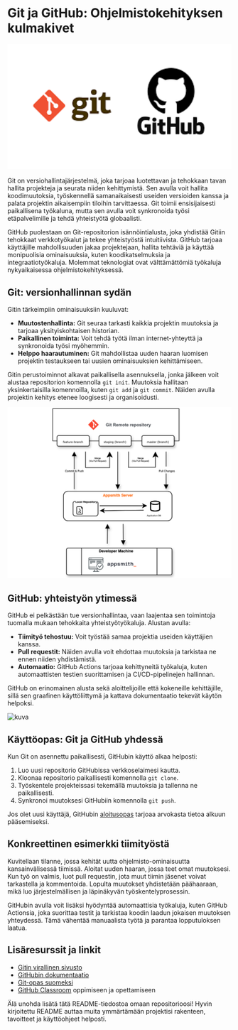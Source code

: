 # Git ja GitHub: Ohjelmistokehityksen kulmakivet

<img src="./img1.png" width="1000">

Git on versiohallintajärjestelmä, joka tarjoaa luotettavan ja tehokkaan tavan hallita projekteja ja seurata niiden kehittymistä. Sen avulla voit hallita koodimuutoksia, työskennellä samanaikaisesti useiden versioiden kanssa ja palata projektin aikaisempiin tiloihin tarvittaessa. Git toimii ensisijaisesti paikallisena työkaluna, mutta sen avulla voit synkronoida työsi etäpalvelimille ja tehdä yhteistyötä globaalisti.

GitHub puolestaan on Git-repositorion isännöintialusta, joka yhdistää Gitiin tehokkaat verkkotyökalut ja tekee yhteistyöstä intuitiivista. GitHub tarjoaa käyttäjille mahdollisuuden jakaa projektejaan, hallita tehtäviä ja käyttää monipuolisia ominaisuuksia, kuten koodikatselmuksia ja integraatiotyökaluja. Molemmat teknologiat ovat välttämättömiä työkaluja nykyaikaisessa ohjelmistokehityksessä.

## Git: versionhallinnan sydän

Gitin tärkeimpiin ominaisuuksiin kuuluvat:

- **Muutostenhallinta:** Git seuraa tarkasti kaikkia projektin muutoksia ja tarjoaa yksityiskohtaisen historian.
- **Paikallinen toiminta:** Voit tehdä työtä ilman internet-yhteyttä ja synkronoida työsi myöhemmin.
- **Helppo haarautuminen:** Git mahdollistaa uuden haaran luomisen projektin testaukseen tai uusien ominaisuuksien kehittämiseen.

Gitin perustoiminnot alkavat paikallisella asennuksella, jonka jälkeen voit alustaa repositorion komennolla `git init`. Muutoksia hallitaan yksinkertaisilla komennoilla, kuten `git add` ja `git commit`. Näiden avulla projektin kehitys etenee loogisesti ja organisoidusti.

![kuva2](./img2.png)

## GitHub: yhteistyön ytimessä

GitHub ei pelkästään tue versionhallintaa, vaan laajentaa sen toimintoja tuomalla mukaan tehokkaita yhteistyötyökaluja. Alustan avulla:

- **Tiimityö tehostuu:** Voit työstää samaa projektia useiden käyttäjien kanssa.
- **Pull requestit:** Näiden avulla voit ehdottaa muutoksia ja tarkistaa ne ennen niiden yhdistämistä.
- **Automaatio:** GitHub Actions tarjoaa kehittyneitä työkaluja, kuten automaattisten testien suorittamisen ja CI/CD-pipelinejen hallinnan.

GitHub on erinomainen alusta sekä aloittelijoille että kokeneille kehittäjille, sillä sen graafinen käyttöliittymä ja kattava dokumentaatio tekevät käytön helpoksi.

![kuva](https://docs.getdbt.com/img/docs/dbt-cloud/cloud-ide/git-overview.png)

## Käyttöopas: Git ja GitHub yhdessä

Kun Git on asennettu paikallisesti, GitHubin käyttö alkaa helposti:

1. Luo uusi repositorio GitHubissa verkkoselaimesi kautta.
2. Kloonaa repositorio paikallisesti komennolla `git clone`.
3. Työskentele projekteissasi tekemällä muutoksia ja tallenna ne paikallisesti.
4. Synkronoi muutoksesi GitHubiin komennolla `git push`.

Jos olet uusi käyttäjä, GitHubin [aloitusopas](https://docs.github.com/en/get-started) tarjoaa arvokasta tietoa alkuun pääsemiseksi.

## Konkreettinen esimerkki tiimityöstä

Kuvitellaan tilanne, jossa kehität uutta ohjelmisto-ominaisuutta kansainvälisessä tiimissä. Aloitat uuden haaran, jossa teet omat muutoksesi. Kun työ on valmis, luot pull requestin, jota muut tiimin jäsenet voivat tarkastella ja kommentoida. Lopulta muutokset yhdistetään päähaaraan, mikä luo järjestelmällisen ja läpinäkyvän työskentelyprosessin.

GitHubin avulla voit lisäksi hyödyntää automaattisia työkaluja, kuten GitHub Actionsia, joka suorittaa testit ja tarkistaa koodin laadun jokaisen muutoksen yhteydessä. Tämä vähentää manuaalista työtä ja parantaa lopputuloksen laatua.

## Lisäresurssit ja linkit

- [Gitin virallinen sivusto](https://git-scm.com/)
- [GitHubin dokumentaatio](https://docs.github.com)
- [Git-opas suomeksi](https://githowto.com/ru)
- [GitHub Classroom](https://classroom.github.com/) oppimiseen ja opettamiseen

Älä unohda lisätä tätä README-tiedostoa omaan repositorioosi! Hyvin kirjoitettu README auttaa muita ymmärtämään projektisi rakenteen, tavoitteet ja käyttöohjeet helposti.

